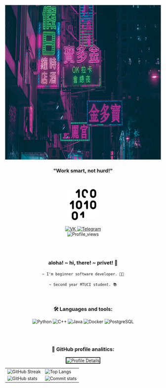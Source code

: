 <!-- Header -->

<div id="header" align="center">
    <img src="/img/header.jpeg" width=100% height=500px; alt="Header"/>
    <h3 >"Work smart, not hurd!"</h3>
    <br></br>
    <img src="/img/binary-code.png" width="100" alt="Icon"/>
    <br></br>
</div>


<!-- Links -->

<div id="badges" align=center>
    <a href="https://vk.com/notmindset">
        <img src="https://img.shields.io/badge/-VK-/?style=for-the-badge&logo=vk&color=090909" alt="VK"/>
    </a>
    <a href="https://t.me/extinctionflas">
        <img src="https://img.shields.io/badge/-Telegram-/?style=for-the-badge&logo=telegram&color=090909" alt="Telegram"/>
    </a>
</div>


<!-- Profile views and about me-->

<div id="Profile_views" align=center>
    <img src="https://komarev.com/ghpvc/?username=semuloff&color=blueviolet&style=for-the-badge" alt="Profile_views"/>
    <br></br>
    <br></br>
    <h3>
        aloha! ~ hi, there! ~ privet! 👋  
    </h3>      
</div>

<div id="facts" align=center>
    <code> ~ I'm beginner software developer. 👨‍💻 </code>
    <br></br>
    <code> ~ Second year MTUCI student. 📚 </code>
</div>


<!-- Languages and tools -->

<div id="langs_and_tools" align=center>
    <br></br>
    <h3> 🛠 Languages and tools: </h3>
    <img src="https://img.shields.io/badge/-Python-/?style=for-the-badge&logo=Python&color=090909" alt="Python">
    <img src="https://img.shields.io/badge/-C++-/?style=for-the-badge&logo=C%2b%2b&color=090909" alt="C++">
    <img src="https://img.shields.io/badge/-Java-/?style=for-the-badge&logo=java&color=090909" alt="Java">
    <img src="https://img.shields.io/badge/-Docker-/?style=for-the-badge&logo=Docker&color=090909" alt="Docker">
    <img src="https://img.shields.io/badge/-PostgreSQL-/?style=for-the-badge&logo=PostgreSQL&color=090909" alt="PostgreSQL">
</div>


<!-- GitHub profile analitics -->

<br></br>
<h3 align=center> 🚀 GitHub profile analitics: </h3>
<div id='profile-cards' align=center>
    <img src="http://github-profile-summary-cards.vercel.app/api/cards/profile-details?username=semuloff&theme=2077" alt="Profile Details" border=2/>
</div>

 | | |
--- | --- |
![GitHub Streak](http://github-readme-streak-stats.herokuapp.com?user=semuloff&theme=nightowl) | ![Top Langs](https://github-readme-stats.vercel.app/api/top-langs/?username=semuloff&show_icons=true&theme=radical&layout=compact)
![GitHub stats](https://github-readme-stats.vercel.app/api?username=semuloff&show_icons=true&theme=radical) | ![Commit stats](http://github-profile-summary-cards.vercel.app/api/cards/productive-time?username=semuloff&theme=2077&utcOffset=8)
